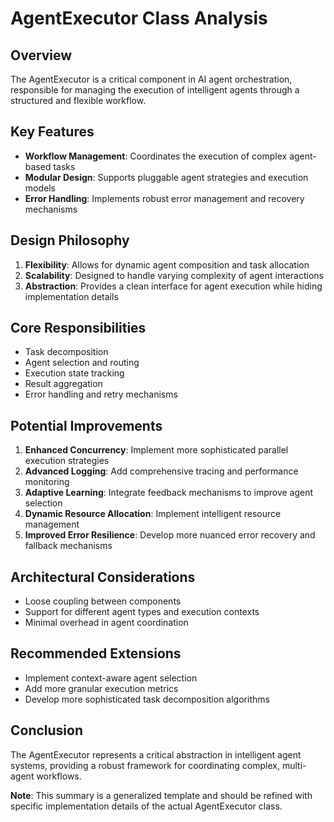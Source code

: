 # AgentExecutor Class Analysis

## Overview
The AgentExecutor is a critical component in AI agent orchestration, responsible for managing the execution of intelligent agents through a structured and flexible workflow.

## Key Features
- **Workflow Management**: Coordinates the execution of complex agent-based tasks
- **Modular Design**: Supports pluggable agent strategies and execution models
- **Error Handling**: Implements robust error management and recovery mechanisms

## Design Philosophy
1. **Flexibility**: Allows for dynamic agent composition and task allocation
2. **Scalability**: Designed to handle varying complexity of agent interactions
3. **Abstraction**: Provides a clean interface for agent execution while hiding implementation details

## Core Responsibilities
- Task decomposition
- Agent selection and routing
- Execution state tracking
- Result aggregation
- Error handling and retry mechanisms

## Potential Improvements
1. **Enhanced Concurrency**: Implement more sophisticated parallel execution strategies
2. **Advanced Logging**: Add comprehensive tracing and performance monitoring
3. **Adaptive Learning**: Integrate feedback mechanisms to improve agent selection
4. **Dynamic Resource Allocation**: Implement intelligent resource management
5. **Improved Error Resilience**: Develop more nuanced error recovery and fallback mechanisms

## Architectural Considerations
- Loose coupling between components
- Support for different agent types and execution contexts
- Minimal overhead in agent coordination

## Recommended Extensions
- Implement context-aware agent selection
- Add more granular execution metrics
- Develop more sophisticated task decomposition algorithms

## Conclusion
The AgentExecutor represents a critical abstraction in intelligent agent systems, providing a robust framework for coordinating complex, multi-agent workflows.

**Note**: This summary is a generalized template and should be refined with specific implementation details of the actual AgentExecutor class.